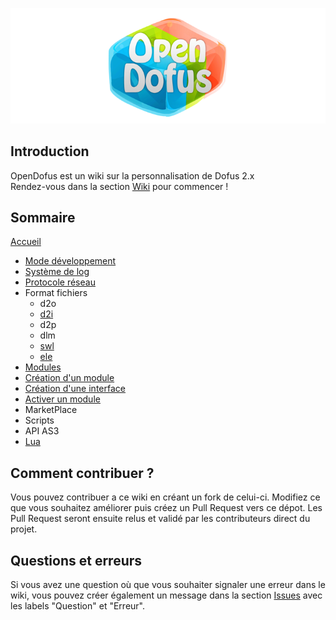 ![OpenDofus](resources/OpenDofus.png)

## Introduction

OpenDofus est un wiki sur la personnalisation de Dofus 2.x  
Rendez-vous dans la section [Wiki](pages/Home.md) pour commencer !

## Sommaire

[Accueil](pages/Home.md)

* [Mode développement](pages/Mode-developpement.md)
* [Système de log](pages/Systeme-de-log.md)
* [Protocole réseau](pages/Protocole-reseau.md)
* Format fichiers
  * d2o
  * [d2i](pages/Format-Fichiers-d2i.md)
  * d2p
  * dlm
  * [swl](pages/Format-Fichiers-swl.md)
  * [ele](pages/Format-Fichiers-ele.md)
* [Modules](pages/Modules-Introduction.md)
 * [Création d'un module](pages/Modules-Creation-d-un-module.md)
 * [Création d'une interface](pages/Modules-Creation-d-une-interface.md)
 * [Activer un module](pages/Modules-Activer-un-module.md)
 * MarketPlace
* Scripts
 * API AS3
 * [Lua](pages/Scripts-Lua.md)

## Comment contribuer ?

Vous pouvez contribuer a ce wiki en créant un fork de celui-ci. Modifiez ce que vous souhaitez améliorer puis créez un Pull Request vers ce dépot. Les Pull Request seront ensuite relus et validé par les contributeurs direct du projet.

## Questions et erreurs

Si vous avez une question où que vous souhaiter signaler une erreur dans le wiki, vous pouvez créer également un message dans la section [Issues](https://github.com/OpenDofus/wiki/issues) avec les labels "Question" et "Erreur".
